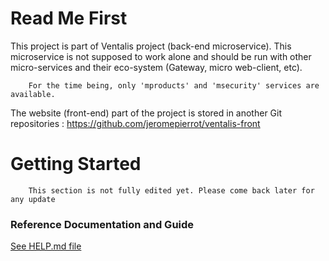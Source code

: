 # Read Me First
This project is part of Ventalis project (back-end microservice).
This microservice is not supposed to work alone and should be run with other micro-services
and their eco-system (Gateway, micro web-client, etc).

        For the time being, only 'mproducts' and 'msecurity' services are available.

The website (front-end) part of the project is stored in another Git repositories :
https://github.com/jeromepierrot/ventalis-front

# Getting Started

        This section is not fully edited yet. Please come back later for any update

### Reference Documentation and Guide
[See HELP.md file](./HELP.md)